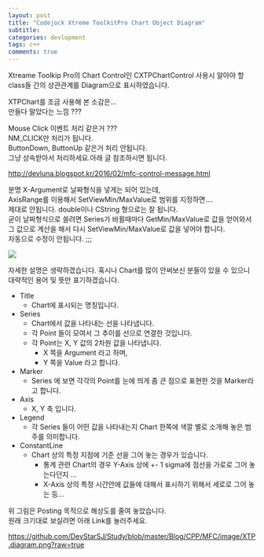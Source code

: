 ```yaml
---
layout: post
title: "Codejock Xtreme ToolkitPro Chart Object Diagram"
subtitle:  
categories: devlopment
tags: c++
comments: true
---
```


Xtreame Toolkip Pro의 Chart Control인 CXTPChartControl 사용시 알아야 할 class들 간의 상관관계를 Diagram으로 표시하였습니다.

XTPChart를 조금 사용해 본 소감은...  
만들다 말았다는 느낌 ???  

Mouse Click 이벤트 처리 같은거 ???  
NM_CLICK만 처리가 됩니다.   
ButtonDown, ButtonUp 같은거 처리 안됩니다.  
그냥 상속받아서 처리하세요.아래 글 참조하시면 됩니다.  

<http://devluna.blogspot.kr/2016/02/mfc-control-message.html>

분명 X-Argument로 날짜형식을 넣게는 되어 있는데,  
AxisRange를 이용해서 SetViewMin/MaxValue로 범위를 지정하면....  
제대로 안됩니다. double이나 CString 형으로는 잘 됩니다.  
굳이 날짜형식으로 쓸려면 Series가 바뀔때마다 GetMin/MaxValue로 값을 얻어와서  
그 값으로 계산을 해서 다시 SetViewMin/MaxValue로 값을 넣어야 합니다.  
자동으로 수정이 안됩니다. ;;;  

![](/images/small.XTP.diagram.png)

자세한 설명은 생략하겠습니다. 혹시나 Chart를 많이 안써보신 분들이 있을 수 있으니 대략적인 용어 및 뜻만 표기하겠습니다.

* Title
  - Chart에 표시되는 명칭입니다.
* Series
  - Chart에서 값을 나타내는 선을 나타냅니다.
  - 각 Point 들이 모여서 그 추이를 선으로 연결한 것입니다.
  - 각 Point는 X, Y 값의 2차원 값을 나타냅니다.
    - X 쪽을 Argument 라고 하며,
    - Y 쪽을 Value 라고 합니다.
* Marker
  - Series 에 보면 각각의 Point를 눈에 띄게 좀 큰 점으로 표현한 것을 Marker라고 합니다.
* Axis
  - X, Y 축 입니다.
* Legend
  - 각 Series 들이 어떤 값을 나타내는지 Chart 한쪽에 색깔 별로 소개해 놓은 범주를 의미합니다.
* ConstantLine
  - Chart 상의 특정 지점에 기준 선을 그어 놓는 경우가 있습니다.
    - 통계 관련 Chart의 경우 Y-Axis 상에 +- 1 sigma에 점선을 가로로 그어 놓는다던지 ...
    - X-Axis 상의 특정 시간안에 값들에 대해서 표시하기 위해서 세로로 그어 놓는 등...

위 그림은 Posting 목적으로 해상도를 줄여 놓았습니다.  
원래 크기대로 보실려면 아래 Link를 눌러주세요.

<https://github.com/DevStarSJ/Study/blob/master/Blog/CPP/MFC/image/XTP.diagram.png?raw=true>
